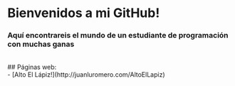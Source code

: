 # Bienvenidos a mi GitHub!


### Aquí encontrareis el mundo de un estudiante de programación con muchas ganas
<br>
## Páginas web:
<br>
- [Alto El Lápiz!](http://juanluromero.com/AltoElLapiz)
